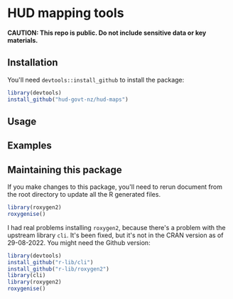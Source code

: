 # HUD mapping tools
**CAUTION: This repo is public. Do not include sensitive data or key materials.**

## Installation
You'll need `devtools::install_github` to install the package:
```R
library(devtools)
install_github("hud-govt-nz/hud-maps")
```


## Usage


## Examples


## Maintaining this package
If you make changes to this package, you'll need to rerun document from the root directory to update all the R generated files.
```R
library(roxygen2)
roxygenise()
```

I had real problems installing `roxygen2`, because there's a problem with the upstream library `cli`. It's been fixed, but it's not in the CRAN version as of 29-08-2022. You might need the Github version:
```R
library(devtools)
install_github("r-lib/cli")
install_github("r-lib/roxygen2")
library(cli)
library(roxygen2)
roxygenise()
```
